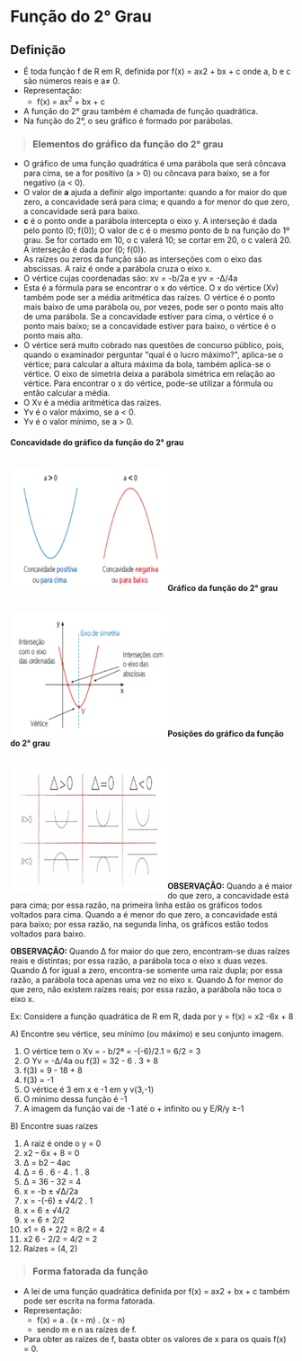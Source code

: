 # Função do 2° Grau

## Definição
- É toda função f de R em R, definida por f(x) = ax2 + bx + c onde a, b e c são números reais e a≠ 0.
- Representação:
  - f(x) = ax<sup>2</sup> + bx + c
- A função do 2° grau também é chamada de função quadrática.
- Na função do 2°, o seu gráfico é formado por parábolas.

> ### Elementos do gráfico da função do 2° grau
- O gráfico de uma função quadrática é uma parábola que será côncava para cima, se a for positivo (a > 0) ou côncava para baixo, se a for negativo (a < 0).
- O valor de **a** ajuda a definir algo importante: quando a for maior do que zero, a concavidade será para cima; e quando a for menor do que zero, a concavidade será para baixo.
- **c** é o ponto onde a parábola intercepta o eixo y. A interseção é dada pelo ponto (0; f(0)); O valor de c é o mesmo ponto de b na função do 1º grau. Se for cortado em 10, o c valerá 10; se cortar em 20, o c valerá 20. A interseção é dada por (0; f(0)).
- As raízes ou zeros da função são as interseções com o eixo das abscissas. A raiz é onde a parábola cruza o eixo x.
- O vértice cujas coordenadas são: xv = -b/2a e yv = -∆/4a
- Esta é a fórmula para se encontrar o x do vértice. O x do vértice (Xv) também pode ser a média aritmética das raízes. O vértice é o ponto mais baixo de uma parábola ou, por vezes,
pode ser o ponto mais alto de uma parábola. Se a concavidade estiver para cima, o vértice é o ponto mais baixo; se a concavidade estiver para baixo, o vértice é o ponto mais alto.
- O vértice será muito cobrado nas questões de concurso público, pois, quando o examinador perguntar "qual é o lucro máximo?", aplica-se o vértice; para calcular a altura máxima da
bola, também aplica-se o vértice. O eixo de simetria deixa a parábola simétrica em relação ao vértice. Para encontrar o x do vértice, pode-se utilizar a fórmula ou então calcular a média.
- O Xv  é a média aritmética das raízes.
- Yv é o valor máximo, se a < 0.
- Yv é o valor mínimo, se a > 0.

#### Concavidade do gráfico da função do 2° grau
<br>
<div style="display:inline_block">
    <img align="left" height="220" width="280" src="../../img/concavidade-grafico-funcao-2-grau.png">
</div><br><br><br><br><br><br><br><br><br><br><br>

#### Gráfico da função do 2° grau

<br>
<div style="display:inline_block">
    <img align="left" height="220" width="280" src="../../img/grafico-funcao-2-grau.png">
</div><br><br><br><br><br><br><br><br><br><br><br>

#### Posições do gráfico da função do 2° grau

<br>
<div style="display:inline_block">
    <img align="left" height="220" width="280" src="../../img/posicoes-grafico-funcao-2-grau.png">
</div><br><br><br><br><br><br><br><br><br><br><br>

**OBSERVAÇÃO:** Quando a é maior do que zero, a concavidade está para cima; por essa razão, na primeira linha estão os gráficos todos voltados para cima. Quando a é menor do que zero,
a concavidade está para baixo; por essa razão, na segunda linha, os gráficos estão todos voltados para baixo.

**OBSERVAÇÃO:** Quando ∆ for maior do que zero, encontram-se duas raízes reais e distintas; por essa razão, a parábola toca o eixo x duas vezes. Quando ∆ for igual a zero, encontra-se somente uma raiz dupla; por essa razão, a parábola toca apenas uma vez no eixo x. Quando ∆ for menor do que zero, não existem raízes reais; por essa razão, a parábola não toca o eixo x. 

Ex: Considere a função quadrática de R em R, dada por y = f(x) = x2 -6x + 8

A) Encontre seu vértice, seu mínimo (ou máximo) e seu conjunto imagem.
1. O vértice tem o Xv = - b/2ª = -(-6)/2.1 = 6/2 = 3
2. O Yv = -∆/4a ou f(3) = 32 - 6 . 3 + 8
3. f(3) = 9 - 18 + 8
4. f(3) = -1
5. O vértice é 3 em x e -1 em y v(3,-1)
6. O mínimo dessa função é -1
7. A imagem da função vai de -1 até o + infinito ou y E/R/y ≥-1

B) Encontre suas raízes
1. A raiz é onde o y = 0
2. x2 – 6x + 8 = 0
3. ∆ = b2 – 4ac
4. ∆ = 6 . 6 - 4 . 1 . 8
5. ∆ = 36 - 32 = 4
6. x = -b ± √∆/2a
7. x = -(-6) ± √4/2 . 1
8. x = 6 ± √4/2
9. x = 6 ± 2/2
10. x1 = 6 + 2/2 = 8/2 = 4
11. x2 6 - 2/2 = 4/2 = 2
12. Raízes = (4, 2) 

> ### Forma fatorada da função
- A lei de uma função quadrática definida por f(x) = ax2 + bx + c também pode ser escrita na forma fatorada.
- Representação:
  - f(x) = a . (x - m) . (x - n)
  - sendo m e n as raízes de f.
- Para obter as raízes de f, basta obter os valores de x para os quais f(x) = 0.

